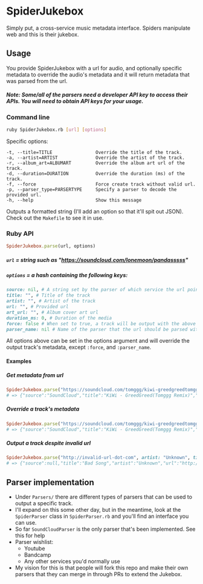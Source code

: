 # SpiderJukebox
Simply put, a cross-service music metadata interface. Spiders manipulate web and this is their jukebox.

## Usage
You provide SpiderJukebox with a url for audio, and optionally specific metadata to override the audio's metadata and it will return metadata that was parsed from the url.
##### Note: Some/all of the parsers need a developer API key to access their APIs. You will need to obtain API keys for your usage.
### Command line
``` bash
ruby SpiderJukebox.rb [url] [options]
```
Specific options:
```
-t, --title=TITLE                Override the title of the track.
-a, --artist=ARTIST              Override the artist of the track.
-r, --album_art=ALBUMART         Override the album art url of the track.
-d, --duration=DURATION          Override the duration (ms) of the track.
-f, --force                      Force create track without valid url.
-p, --parser_type=PARSERTYPE     Specify a parser to decode the provided url.
-h, --help                       Show this message
```
Outputs a formatted string (I'll add an option so that it'll spit out JSON). Check out the `Makefile` to see it in use.

### Ruby API
``` ruby
SpiderJukebox.parse(url, options)
```
##### `url` = string such as "https://soundcloud.com/lonemoon/pandasssss"

##### `options` = a hash containing the following keys:
``` ruby
source: nil, # A string set by the parser of which service the url points to
title: "", # Title of the track
artist: "", # Artist of the track
url: "", # Provided url
art_url: "", # Album cover art url
duration_ms: 0, # Duration of the media
force: false # When set to true, a track will be output with the above metdata despite no valid parser being found
parser_name: nil # Name of the parser that the url should be parsed with.
```
All options above can be set in the options argument and will override the output track's metadata, except `:force`, and `:parser_name`.

#### Examples
##### Get metadata from url
``` ruby
SpiderJukebox.parse("https://soundcloud.com/tomggg/kiwi-greedgreedtomggg-remix")
# => {"source":"SoundCloud","title":"KiWi - GreedGreed(Tomggg Remix)","artist":"Tomggg","url":"https://soundcloud.com/tomggg/kiwi-greedgreedtomggg-remix","art_url":"https://i1.sndcdn.com/artworks-000109770992-h2w6gs-large.jpg","duration_ms":228697}
```
##### Override a track's metadata
``` ruby
SpiderJukebox.parse("https://soundcloud.com/tomggg/kiwi-greedgreedtomggg-remix", artist:"Sunmock")
# => {"source":"SoundCloud","title":"KiWi - GreedGreed(Tomggg Remix)","artist":"Sunmock","url":"https://soundcloud.com/tomggg/kiwi-greedgreedtomggg-remix","art_url":"https://i1.sndcdn.com/artworks-000109770992-h2w6gs-large.jpg","duration_ms":228697}
```
##### Output a track despite invalid url
``` ruby
SpiderJukebox.parse("http://invalid-url-dot-com", artist: "Unknown", title: "Bad Song", force: true)
# => {"source":null,"title":"Bad Song","artist":"Unknown","url":"http://invalid-url-dot-com","art_url":"","duration_ms":0}
```


## Parser implementation
* Under `Parsers/` there are different types of parsers that can be used to output a specific track.
* I'll expand on this some other day, but in the meantime, look at the `SpiderParser` class in `SpiderParser.rb` and you'll find an interface you can use.
* So far `SoundCloudParser` is the only parser that's been implemented. See this for help
* Parser wishlist:
  * Youtube
  * Bandcamp
  * Any other services you'd normally use
* My vision for this is that people will fork this repo and make their own parsers that they can merge in through PRs to extend the Jukebox.
